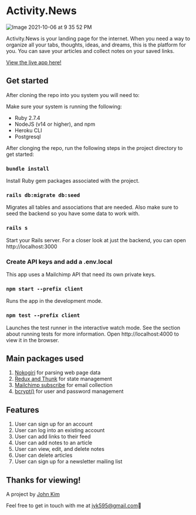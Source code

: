 # Activity.News

![Image 2021-10-06 at 9 35 52 PM](https://user-images.githubusercontent.com/6384642/136321067-97c72f14-f4f9-4ff9-b164-c3c006fdef32.jpg)

Activity.News is your landing page for the internet. When you need a way to organize all your tabs, thoughts, ideas, and dreams, this is the platform for you. You can save your articles and collect notes on your saved links. 

<a href="https://activity-news-app.herokuapp.com/">View the live app here!</a>

## Get started

After cloning the repo into you system you will need to:

Make sure your system is running the following:
- Ruby 2.7.4
- NodeJS (v14 or higher), and npm
- Heroku CLI
- Postgresql

After clonging the repo, run the following steps in the project directory to get started:

### `bundle install`
Install Ruby gem packages associated with the project.

### `rails db:migrate db:seed`
Migrates all tables and associations that are needed. Also make sure to seed the backend so you have some data to work with.

### `rails s`
Start your Rails server. For a closer look at just the backend, you can open http://localhost:3000

### Create API keys and add a .env.local
This app uses a Mailchimp API that need its own private keys.

### `npm start --prefix client`
Runs the app in the development mode.

### `npm test --prefix client`
Launches the test runner in the interactive watch mode. See the section about running tests for more information. Open http://localhost:4000 to view it in the browser.

## Main packages used
1. <a href="https://nokogiri.org/" target="_blank">Nokogiri</a> for parsing web page data
2. <a href="https://redux.js.org/" target="_blank">Redux and Thunk</a> for state management
3. <a href="https://www.npmjs.com/package/react-mailchimp-subscribe" target="_blank">Mailchimp subscribe</a> for email collection
4. <a href="https://github.com/bcrypt-ruby/bcrypt-ruby" target="_blank">bcrypt()</a> for user and password management

## Features

1. User can sign up for an account
2. User can log into an existing account
3. User can add links to their feed
4. User can add notes to an article
5. User can view, edit, and delete notes
6. User can delete articles
7. User can sign up for a newsletter mailing list

## Thanks for viewing!

A project by <a href="www.johnyoung.kim" target="_blank">John Kim</a>

Feel free to get in touch with me at <a href="mailto:jyk595@gmail.com">jyk595@gmail.com</a>😬
